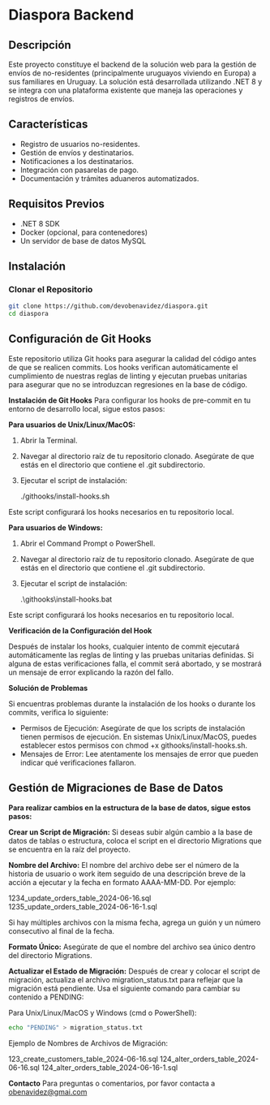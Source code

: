 # Diaspora Backend

## Descripción

Este proyecto constituye el backend de la solución web para la gestión de envíos de no-residentes (principalmente uruguayos viviendo en Europa) a sus familiares en Uruguay. La solución está desarrollada utilizando .NET 8 y se integra con una plataforma existente que maneja las operaciones y registros de envíos.

## Características

- Registro de usuarios no-residentes.
- Gestión de envíos y destinatarios.
- Notificaciones a los destinatarios.
- Integración con pasarelas de pago.
- Documentación y trámites aduaneros automatizados.

## Requisitos Previos

- .NET 8 SDK
- Docker (opcional, para contenedores)
- Un servidor de base de datos MySQL

## Instalación

### Clonar el Repositorio

```bash
git clone https://github.com/devobenavidez/diaspora.git
cd diaspora
```



## Configuración de Git Hooks

Este repositorio utiliza Git hooks para asegurar la calidad del código antes de que se realicen commits. Los hooks verifican automáticamente el cumplimiento de nuestras reglas de linting y ejecutan pruebas unitarias para asegurar que no se introduzcan regresiones en la base de código.

**Instalación de Git Hooks**
Para configurar los hooks de pre-commit en tu entorno de desarrollo local, sigue estos pasos:

**Para usuarios de Unix/Linux/MacOS:**

 1. Abrir la Terminal.
 2. Navegar al directorio raíz de tu repositorio clonado. Asegúrate de
    que estás en el directorio que contiene el .git subdirectorio.
 3. Ejecutar el script de instalación:

    ./githooks/install-hooks.sh

Este script configurará los hooks necesarios en tu repositorio local.


**Para usuarios de Windows:**

 1. Abrir el Command Prompt o PowerShell.
 2. Navegar al directorio raíz de tu repositorio clonado. Asegúrate de
    que estás en el directorio que contiene el .git subdirectorio.
 3. Ejecutar el script de instalación:

    .\githooks\install-hooks.bat

Este script configurará los hooks necesarios en tu repositorio local.

**Verificación de la Configuración del Hook**

Después de instalar los hooks, cualquier intento de commit ejecutará automáticamente las reglas de linting y las pruebas unitarias definidas. Si alguna de estas verificaciones falla, el commit será abortado, y se mostrará un mensaje de error explicando la razón del fallo.

**Solución de Problemas**

Si encuentras problemas durante la instalación de los hooks o durante los commits, verifica lo siguiente:

 - Permisos de Ejecución: Asegúrate de que los scripts de instalación
   tienen permisos de ejecución. En sistemas Unix/Linux/MacOS, puedes
   establecer estos permisos con chmod +x githooks/install-hooks.sh.
 - Mensajes de Error: Lee atentamente los mensajes de error que pueden
   indicar qué verificaciones fallaron.



## Gestión de Migraciones de Base de Datos


**Para realizar cambios en la estructura de la base de datos, sigue estos pasos:**

**Crear un Script de Migración:** Si deseas subir algún cambio a la base de datos de tablas o estructura, coloca el script en el directorio Migrations que se encuentra en la raíz del proyecto.

**Nombre del Archivo:** El nombre del archivo debe ser el número de la historia de usuario o work item seguido de una descripción breve de la acción a ejecutar y la fecha en formato AAAA-MM-DD. Por ejemplo:

1234_update_orders_table_2024-06-16.sql
1235_update_orders_table_2024-06-16-1.sql

Si hay múltiples archivos con la misma fecha, agrega un guión y un número consecutivo al final de la fecha.

**Formato Único:** Asegúrate de que el nombre del archivo sea único dentro del directorio Migrations.

**Actualizar el Estado de Migración:** Después de crear y colocar el script de migración, actualiza el archivo migration_status.txt para reflejar que la migración está pendiente. Usa el siguiente comando para cambiar su contenido a PENDING:

Para Unix/Linux/MacOS y Windows (cmd o PowerShell):

```bash
echo "PENDING" > migration_status.txt
```

Ejemplo de Nombres de Archivos de Migración:

123_create_customers_table_2024-06-16.sql
124_alter_orders_table_2024-06-16.sql
124_alter_orders_table_2024-06-16-1.sql



**Contacto**
Para preguntas o comentarios, por favor contacta a obenavidez@gmai.com
